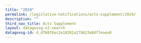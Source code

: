 ```yaml
---
title: "2019"
permalink: /legislative-notifications/acts-supplement/2019/
description: ""
third_nav_title: Acts Supplement
layout: datagovsg-v2-search
datagovsg-id: d_d768f8ac2e18201a27b623a8df7eaea0
---
```

